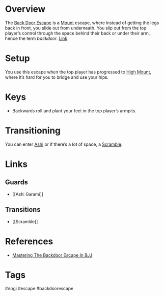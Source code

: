 # Overview
The <u>Back Door Escape</u> is a [Mount](obsidian://open?vault=Obsidian-BJJ-Notes&file=Positions%2FMount) escape, where instead of getting the legs back in front, you slide out from underneath. You slip out from the top player’s control through the space behind their back or under their arm, hence the term *backdoor*. [Link](https://www.youtube.com/watch?v=Psv5a2iiQbA)
# Setup
You use this escape when the top player has progressed to [High Mount](obsidian://open?vault=Obsidian-BJJ-Notes&file=Positions%2FHigh%20Mount), where it’s hard for you to bridge and use your hips.
# Keys
- Backwards roll and plant your feet in the top player’s armpits.
# Transitioning
You can enter [Ashi](obsidian://open?vault=Obsidian-BJJ-Notes&file=Guards%2FAshi%20Garami) or if there’s a lot of space, a [Scramble](obsidian://open?vault=Obsidian-BJJ-Notes&file=Transitions%2FScramble).
# Links
## Guards
- [[Ashi Garami]]
## Transitions
- [[Scramble]]
# References
- [Mastering The Backdoor Escape In BJJ](https://evolve-mma.com/blog/mastering-the-backdoor-escape-in-bjj/)
# Tags
#nogi #escape #backdoorescape